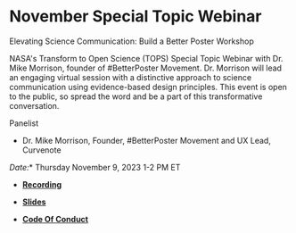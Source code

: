 # November Special Topic Webinar 

Elevating Science Communication: Build a Better Poster Workshop

NASA's Transform to Open Science (TOPS) Special Topic Webinar with Dr. Mike Morrison, founder of #BetterPoster Movement. Dr. Morrison will lead an engaging virtual session with a distinctive approach to science communication using evidence-based design principles. This event is open to the public, so spread the word and be a part of this transformative conversation.


Panelist
- Dr. Mike Morrison, Founder, #BetterPoster Movement and UX Lead, Curvenote



 

*Date:** Thursday November 9, 2023 1-2 PM ET

- **[Recording]( https://www.youtube.com/watch?v=4jinqibSE6M)**
 
- **[Slides]( https://zenodo.org/records/10150808)**
 
- **[Code Of Conduct](https://github.com/nasa/Transform-to-Open-Science/blob/main/docs/Area1_Engagement/Community_Forums/code_of_conduct.md)**

